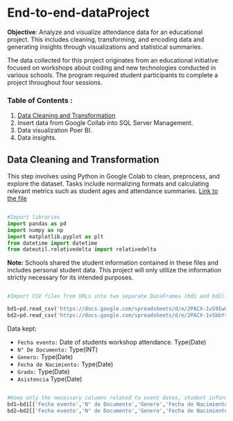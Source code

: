 # End-to-end-dataProject

**Objective**: Analyze and visualize attendance data for an educational project. This includes cleaning, transforming, and encoding data and generating insights through visualizations and statistical summaries.

The data collected for this project originates from an educational initiative focused on workshops about coding and new technologies conducted in various schools. The program required student participants to complete a project throughout four sessions.

### Table of Contents :

1. [Data Cleaning and Transformation](#data-cleaning-and-transformation)
2. Insert data from Google Collab into SQL Server Management.
3. Data visualization Poer BI.
4. Data insights.

## Data Cleaning and Transformation

  This step involves using Python in Google Colab to clean, preprocess, and explore the dataset. Tasks 
  include  normalizing formats and calculating relevant metrics such as student ages and attendance 
  summaries. [Link to the file](EducationProgramInsight.ipynb)

```python

#Import libraries
import pandas as pd
import numpy as np
import matplotlib.pyplot as plt
from datetime import datetime
from dateutil.relativedelta import relativedelta

```
**Note:** Schools shared the student information contained in these files and includes personal student data. This project will only utilize the information strictly necessary for its intended purposes.

```python

#Import CSV files from URLs into two separate DataFrames (bd1 and bd2).

bd1=pd.read_csv('https://docs.google.com/spreadsheets/d/e/2PACX-1vS9IwGj-SwAzPqx6_gNwxigmdziGS0Cgu7-UQqaRp5lyUOs41pkbirF8vIgQxlbsmFMr1nimwC_sHbQ/pub?gid=260434784&single=true&output=csv')
bd2=pd.read_csv('https://docs.google.com/spreadsheets/d/e/2PACX-1vSbbYrc301ntoQC-3hdbLjR9UtcBCVpm3fnJrCJSEtQw5-M6bevEnCiCK8L_iWpZLKfklnbHtrXFvR9/pub?gid=0&single=true&output=csv')

```
Data kept:
* `Fecha evento:` Date of students workshop attendance. Type(Date)
* `N° De Documento:`  Type(INT)
* `Genero:`  Type(Date)
* `Fecha de Nacimiento:` Type(Date)
* `Grado:`  Type(Date)
* `Asistencia` Type(Date)


```python

#Keep only the necessary columns related to event dates, student information, and attendance.
bd1=bd1[['Fecha evento','N° de Documento','Genero','Fecha de Nacimiento','Grado','Asistencia']].copy()
bd2=bd2[['Fecha evento','N° de Documento','Genero','Fecha de Nacimiento','Grado','Asistencia']].copy()
```
